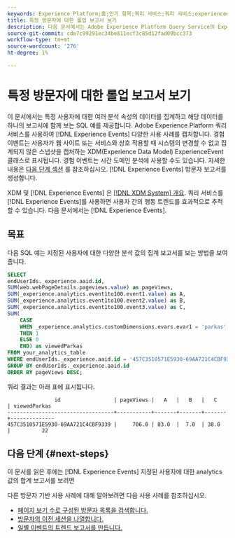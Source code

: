 ```yaml
---
keywords: Experience Platform;홈;인기 항목;쿼리 서비스;쿼리 서비스;experienceevent 쿼리;experienceevent 쿼리;Experience Event 쿼리;
title: 특정 방문자에 대한 롤업 보고서 보기
description: 다음 문서에서는 Adobe Experience Platform Query Service의 Experience Events와 관련된 쿼리의 예를 제공합니다.
source-git-commit: cde7c99291ec34be811ecf3c85d12fad09bcc373
workflow-type: tm+mt
source-wordcount: '276'
ht-degree: 1%

---
```


# 특정 방문자에 대한 롤업 보고서 보기

이 문서에서는 특정 사용자에 대한 여러 분석 속성의 데이터를 집계하고 해당 데이터를 하나의 보고서에 함께 보는 SQL 예를 제공합니다. Adobe Experience Platform 쿼리 서비스를 사용하여 [!DNL Experience Events] 다양한 사용 사례를 캡처합니다. 경험 이벤트는 사용자가 웹 사이트 또는 서비스와 상호 작용할 때 시스템의 변경할 수 없고 집계되지 않은 스냅샷을 캡처하는 XDM(Experience Data Model) ExperienceEvent 클래스로 표시됩니다. 경험 이벤트는 시간 도메인 분석에 사용할 수도 있습니다. 자세한 내용은 [다음 단계 섹션](#next-steps) 를 참조하십시오. [!DNL Experience Events] 방문자 보고서를 생성합니다.

XDM 및 [!DNL Experience Events] 은 [[!DNL XDM System] 개요](../../xdm/home.md). 쿼리 서비스를 [!DNL Experience Events]를 사용하면 사용자 간의 행동 트렌드를 효과적으로 추적할 수 있습니다. 다음 문서에서는 [!DNL Experience Events].

## 목표

다음 SQL 예는 지정된 사용자에 대한 다양한 분석 값의 집계 보고서를 보는 방법을 보여줍니다.

```sql
SELECT 
endUserIds._experience.aaid.id, 
SUM(web.webPageDetails.pageviews.value) as pageViews, 
SUM(_experience.analytics.event1to100.event1.value) as A, 
SUM(_experience.analytics.event1to100.event2.value) as B, 
SUM(_experience.analytics.event1to100.event3.value) as C,
SUM(
    CASE 
    WHEN _experience.analytics.customDimensions.evars.evar1 = 'parkas' 
    THEN 1 
    ELSE 0 
    END) as viewedParkas
FROM your_analytics_table 
WHERE endUserIds._experience.aaid.id = '457C3510571E5930-69AA721C4CBF9339' 
GROUP BY endUserIds._experience.aaid.id
ORDER BY pageViews DESC;
```

쿼리 결과는 아래 표에 표시됩니다.

```console
               id                 | pageViews |   A   |   B   |   C   | viewedParkas
----------------------------------+-----------+-------+-------+-------+--------------
457C3510571E5930-69AA721C4CBF9339 |     706.0 | 83.0  |  7.0  | 38.0  |          22
```

## 다음 단계 {#next-steps}

이 문서를 읽은 후에는 [!DNL Experience Events] 지정된 사용자에 대한 analytics 값의 합계 보고서를 보려면

다른 방문자 기반 사용 사례에 대해 알아보려면 다음 사용 사례를 참조하십시오.

- [페이지 보기 수로 구성된 방문자 목록을 검색합니다.](./visitors-by-number-of-page-views.md)
- [방문자의 이전 세션을 나열합니다.](./list-visitor-sessions.md)
- [일별 이벤트의 트렌드 보고서를 만듭니다.](./trended-report-of-events.md)
